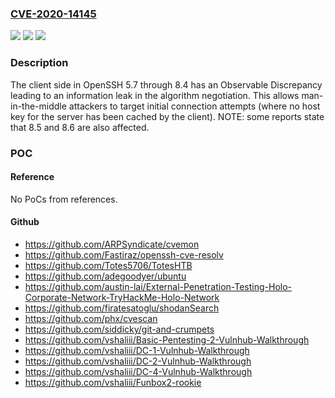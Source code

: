 ### [CVE-2020-14145](https://cve.mitre.org/cgi-bin/cvename.cgi?name=CVE-2020-14145)
![](https://img.shields.io/static/v1?label=Product&message=n%2Fa&color=blue)
![](https://img.shields.io/static/v1?label=Version&message=n%2Fa&color=blue)
![](https://img.shields.io/static/v1?label=Vulnerability&message=n%2Fa&color=brighgreen)

### Description

The client side in OpenSSH 5.7 through 8.4 has an Observable Discrepancy leading to an information leak in the algorithm negotiation. This allows man-in-the-middle attackers to target initial connection attempts (where no host key for the server has been cached by the client). NOTE: some reports state that 8.5 and 8.6 are also affected.

### POC

#### Reference
No PoCs from references.

#### Github
- https://github.com/ARPSyndicate/cvemon
- https://github.com/Fastiraz/openssh-cve-resolv
- https://github.com/Totes5706/TotesHTB
- https://github.com/adegoodyer/ubuntu
- https://github.com/austin-lai/External-Penetration-Testing-Holo-Corporate-Network-TryHackMe-Holo-Network
- https://github.com/firatesatoglu/shodanSearch
- https://github.com/phx/cvescan
- https://github.com/siddicky/git-and-crumpets
- https://github.com/vshaliii/Basic-Pentesting-2-Vulnhub-Walkthrough
- https://github.com/vshaliii/DC-1-Vulnhub-Walkthrough
- https://github.com/vshaliii/DC-2-Vulnhub-Walkthrough
- https://github.com/vshaliii/DC-4-Vulnhub-Walkthrough
- https://github.com/vshaliii/Funbox2-rookie

